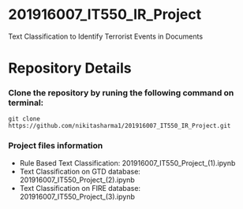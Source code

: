 # 201916007_IT550_IR_Project
Text Classification to Identify Terrorist Events in Documents

# Repository Details

### Clone the repository by runing the following command on terminal:

```
git clone https://github.com/nikitasharma1/201916007_IT550_IR_Project.git
```

### Project files information
- Rule Based Text Classification: 201916007_IT550_Project_(1).ipynb
- Text Classification on GTD database: 201916007_IT550_Project_(2).ipynb
- Text Classification on FIRE database: 201916007_IT550_Project_(3).ipynb
